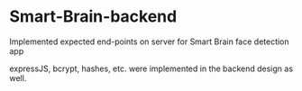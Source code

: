 # Smart-Brain-backend
Implemented expected end-points on server for Smart Brain face detection app

expressJS, bcrypt, hashes, etc. were implemented in the backend design as well.
